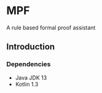 # MPF
A rule based formal proof assistant

## Introduction




### Dependencies
* Java JDK 13
* Kotlin 1.3


